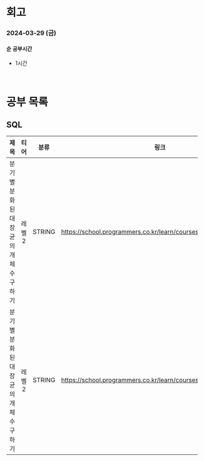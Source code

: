 # 회고

### 2024-03-29 (금)

#### 순 공부시간

- 1시간

<br>

# 공부 목록

## SQL

|                 제목                  |  티어  |  분류  |                               링크                               |
| :-----------------------------------: | :----: | :----: | :--------------------------------------------------------------: |
| 분기별 분화된 대장균의 개체 수 구하기 | 레벨 2 | STRING | https://school.programmers.co.kr/learn/courses/30/lessons/299308 |
| 분기별 분화된 대장균의 개체 수 구하기 | 레벨 2 | STRING | https://school.programmers.co.kr/learn/courses/30/lessons/299308 |
